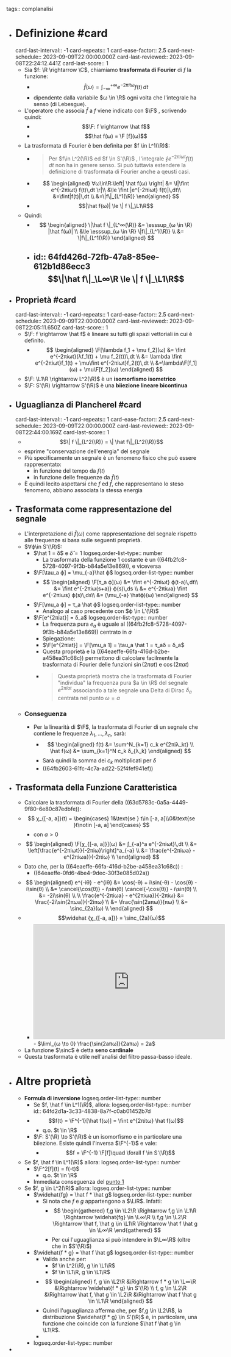tags:: complanalisi

- # Definizione #card
  card-last-interval:: -1
  card-repeats:: 1
  card-ease-factor:: 2.5
  card-next-schedule:: 2023-09-09T22:00:00.000Z
  card-last-reviewed:: 2023-09-08T22:24:12.441Z
  card-last-score:: 1
	- Sia $f: \R \rightarrow \C$, chiamiamo **trasformata di Fourier** di $f$ la funzione:
		- $$\hat{f}(ω) = ∫_{-∞}^{+∞} e^{-2πitω}f(t)\,dt$$
		- dipendente dalla variabile $ω \in \R$ ogni volta che l'integrale ha senso (di Lebesgue).
	- L'operatore che associa $\hat f$ a $f$ viene indicato con $\F$ , scrivendo quindi:
		- $$\F: f \rightarrow \hat f$$
		- $$\hat f(ω) = \F [f](ω)$$
	- La trasformata di Fourier è ben definita per $f \in L^1(\R)$:
		- > Per $f\in L^2(\R)$ ed $f \in S'(\R)$ , l'integrale $\fint e^{-2πiωt}f(t)\,dt$ non ha in genere senso. Si può tuttavia estendere la definizione di trasformata di Fourier anche a qeusti casi.
		- $$
		  \begin{aligned}
		  ∀ω\in\R:\left| \hat f(ω) \right| &= \l|\fint e^{-2πiωt} f(t)\,dt \r|\\
		  &\le \fint |e^{-2πiωt} f(t)|\,dt\\
		  &=\fint|f(t)|\,dt \\
		  &=\|f\|_{L^1(\R)}
		  \end{aligned}
		  $$
		- $$|\hat f(ω)| \le \| f \|_\L1\R$$
	- Quindi:
		- $$
		   \begin{aligned}
		   \|\hat f \|_{L^∞(\R)} &= \esssup_{ω \in \R} |\hat f(ω)| \\
		   &\le \esssup_{ω \in \R} \|f\|_{L^1(\R)} \\
		   &= \|f\|_{L^1(\R)}
		   \end{aligned}
		  $$
		- id:: 64fd426d-72fb-47a8-85ee-612b1d86ecc3
		  $$\|\hat f\|_\L∞\R \le \| f \|_\L1\R$$
			-
- ## Proprietà #card
  card-last-interval:: -1
  card-repeats:: 1
  card-ease-factor:: 2.5
  card-next-schedule:: 2023-09-09T22:00:00.000Z
  card-last-reviewed:: 2023-09-08T22:05:11.650Z
  card-last-score:: 1
	- $\F: f \rightarrow \hat f$ è lineare su tutti gli spazi vettoriali in cui è definito.
		- $$
		  \begin{aligned}
		  \F[\lambda f_1 + \mu f_2](ω) &= \fint e^{-2πiωt}(λf_1(t) + \mu f_2(t))\,dt \\
		  &=
		  \lambda \fint e^{-2πiωt}f_1(t) + \mu\fint e^{-2πiωt}f_2(t)\,dt \\
		  &=\lambda\F[f_1](ω) + \mu\F[f_2](ω)
		  \end{aligned}
		  $$
	- $\F: \L1\R \rightarrow L^2(\R)$ è un **isomorfismo isometrico**
	- $\F: S'(\R) \rightarrow S'(\R)$ è una **biiezione lineare bicontinua**
- ## Uguaglianza di Plancherel #card
  card-last-interval:: -1
  card-repeats:: 1
  card-ease-factor:: 2.5
  card-next-schedule:: 2023-09-09T22:00:00.000Z
  card-last-reviewed:: 2023-09-08T22:44:00.169Z
  card-last-score:: 1
	- $$\| f \|_{L^2(\R)} = \| \hat f\|_{L^2(\R)}$$
	- esprime "conservazione dell'energia" del segnale
	- Più specificamente un segnale è un fenomeno fisico che può essere rappresentato:
		- in funzione del tempo da $f(t)$
		- in funzione delle frequenze da $\hat f(t)$
	- È quindi lecito aspettarsi che $f$ ed $\hat f$, che rappresentano lo steso fenomeno, abbiano associata la stessa energia
- ## Trasformata come rappresentazione del segnale
	- L'interpretazione di $\hat f(ω)$ come rappresentazione del segnale rispetto alle frequenze si basa sulle seguenti proprietà.
	- $∀ϕ\in S'(\R)$:
		- $\hat 1 = δ$ e $\hat δ = 1$
		  logseq.order-list-type:: number
			- La trasformata della funzione 1 costante è un ((64fb2fc8-5728-4097-9f3b-b84a5e13e869)), e viceversa
		- $\F[\tau_a ϕ] = \mu_{-a}\hat ϕ$
		  logseq.order-list-type:: number
			- $$
			  \begin{aligned}
			  \F[τ_a ϕ](ω) &= \fint e^{-2πiωt} ϕ(t-a)\,dt\\
			  &= \fint e^{-2πiω(s+a)} ϕ(s)\,ds \\
			  &= e^{-2πiωa} \fint e^{-2πiωs} ϕ(s)\,ds\\
			  &= (\mu_{-a} \hatϕ)(ω)
			  \end{aligned}
			  $$
		- $\F[\mu_a ϕ] = τ_a \hat ϕ$
		  logseq.order-list-type:: number
			- Analogo al caso precedente con $ϕ \in L'(\R)$
		- $\F[e^{2πiat}] = δ_a$
		  logseq.order-list-type:: number
			- La frequenza pura $e_a$ è uguale al ((64fb2fc8-5728-4097-9f3b-b84a5e13e869)) centrato in $a$
			- Spiegazione:
			- $\F[e^{2πiat}] = \F[\mu_a 1] = \tau_a \hat 1 = τ_aδ = δ_a$
			- Questa proprietà e la ((64eaeffe-66fa-416d-b2be-a458ea31c68c)) permettono di calcolare facilmente la trasformata di Fourier delle funzioni $\sin(2πat)$ e $\cos(2πat)$
			- > Questa proprietà mostra che la trasformata di Fourier "individua" la frequenza pura $a \in \R$ del segnale $e^{2πiat}$ associando a tale segnale una Delta di Dirac $δ_a$ centrata nel punto $ω = a$
	- ### Conseguenza
		- Per la linearità di $\F$, la trasformata di Fourier di un segnale che contiene le frequenze $λ_1, …, λ_n$, sarà:
			- $$
			  \begin{aligned}
			  f(t) &= \sum^N_{k=1} c_k e^{2πiλ_kt} \\
			  \hat f(ω) &= \sum_{k=1}^N c_k δ_{λ_k}
			  \end{aligned}
			  $$
			- Sarà quindi la somma dei $c_k$ moltiplicati per $δ$
			- ((64fb2603-61fc-4c7a-ad22-52f4fef941ef))
- ## Trasformata della Funzione Caratteristica
	- Calcolare la trasformata di Fourier della ((63d5783c-0a5a-4449-9f80-6e80c87edbfe)):
	- $$
	  χ_{[-a, a]}(t) = \begin{cases} 1&\text{se } t\in [-a, a]\\0&\text{se }t\notin [-a, a] \end{cases}
	  $$
		- con $a > 0$
	- $$
	  \begin{aligned}
	  \F[χ_{[-a, a]}](ω) &= ∫_{-a}^a e^{-2πiωt}\,dt \\
	  &= \left[\frac{e^{-2πiωt}}{-2πiω}\right]^a_{-a} \\
	  &= \frac{e^{-2πiωa} - e^{2πiωa}}{-2πiω} \\
	  \end{aligned}
	  $$
	- Dato che, per la ((64eaeffe-66fa-416d-b2be-a458ea31c68c)) :
		- ((64eaeffe-0fd6-4be4-9dec-30f3e085d02a))
	- $$
	  \begin{aligned}
	  e^{-iθ} - e^{iθ} &=
	  \cos(-θ) + i\sin(-θ) - \cos(θ) - i\sin(θ) \\
	  &=
	  \cancel{\cos(θ)} - i\sin(θ) \cancel{-\cos(θ)} - i\sin(θ) \\
	  &= -2i\sin(θ) \\ \\
	  \frac{e^{-2πiωa} - e^{2πiωa}}{-2πiω} &= \frac{-2i\sin(2πωa)}{-2iπω} \\
	  &= \frac{\sin(2aπω)}{πω} \\
	  &= \sinc_{2a}(ω) \\
	  \end{aligned}
	  $$
	- $$\widehat {χ_{[-a, a]}} = \sinc_{2a}(ω)$$
		- <iframe src="https://www.desmos.com/calculator/g0cy2uuhrf?embed" width="500" height="300" style="border: 1px solid #ccc" frameborder=0></iframe>
			- $\liml_{ω \to 0} \frac{\sin(2aπω)}{2aπω} = 2a$
	- La funzione $\sinc$ è detta **seno cardinale**
	- Questa trasformata è utile nell'analisi del filtro passa-basso ideale.
- # Altre proprietà
	- **Formula di inversione**
	  logseq.order-list-type:: number
		- Se $f, \hat f \in L^1(\R)$, allora:
		  logseq.order-list-type:: number
		  id:: 64fd2d1a-3c33-4838-8a7f-c0ab01452b7d
		- $$f(t) = \F^{-1}[\hat f(ω)] = \fint e^{2πitω} \hat f(ω)$$
			- q.o. $t \in \R$
		- $\F: S'(\R) \to S'(\R)$ è un isomorfismo e in particolare una biiezione. Esiste quindi l'inversa $\F^{-1}$ e vale:
			- $$f = \F^{-1} \F[f]\quad \forall f \in S'(\R)$$
	- Se $f, \hat f \in L^1(\R)$ allora:
	  logseq.order-list-type:: number
		- $\F^2[f](t) = f(-t)$
			- q.o. $t \in \R$
		- Immediata conseguenza del [punto 1](((64fd2d1a-3c33-4838-8a7f-c0ab01452b7d)))
	- Se $f, g \in L^2(\R)$ allora:
	  logseq.order-list-type:: number
		- $\widehat{fg} = \hat f * \hat g$
		  logseq.order-list-type:: number
			- Si nota che $f$ e $g$ appartengono a $\LiR$. Infatti:
				- $$
				  \begin{gathered}
				  f,g \in \L2\R \Rightarrow f,g \in \L1\R \Rightarrow \widehat{fg} \in \L∞\R \\
				  f,g \in \L2\R \Rightarrow \hat f, \hat g \in \L1\R \Rightarrow \hat f \hat g \in \L∞\R
				  \end{gathered}
				  $$
				- Per cui l'uguaglianza si può intendere in $\L∞\R$ (oltre che in $S'(\R)$)
		- $\widehat{f * g} = \hat f \hat g$
		  logseq.order-list-type:: number
			- Valida anche per:
				- $f \in L^2(\R), g \in \L1\R$
				- $f \in \L1\R, g \in \L1\R$
			- $$
			  \begin{aligned}
			  f, g \in \L2\R &\Rightarrow f * g \in \L∞\R &\Rightarrow \widehat{f * g} \in S'(\R) \\
			  f, g \in \L2\R &\Rightarrow \hat f, \hat g \in \L2\R &\Rightarrow \hat f \hat g \in \L1\R
			  \end{aligned}
			  $$
			- Quindi l'uguaglianza afferma che, per $f,g \in \L2\R$, la distribuzione $\widehat{f * g} \in S'(\R)$ è, in particolare, una funzione che coincide con la funzione $\hat f \hat g \in \L1\R$.
			-
		- logseq.order-list-type:: number
-
